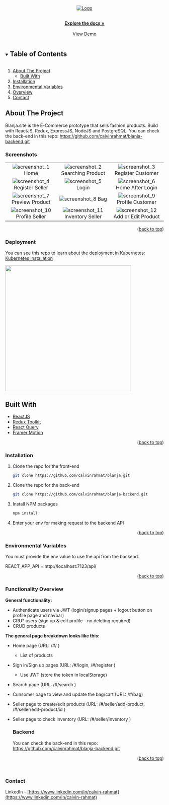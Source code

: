 <div id="top"></div>

<!-- PROJECT LOGO -->
<br />
<p align="center">
  <a href="https://github.com/calvinrahmat/blanja.git">
    <img src="https://res.cloudinary.com/calvin-cloud/image/upload/v1627004541/Front%20End/logo_blanja_jtyc2a.svg"  alt="Logo">
  </a>

  <p align="center">
    <br />
    <a href="https://github.com/calvinrahmat/blanja.git"><strong>Explore the docs »</strong></a>
    <br />
    <br />
    <a href="https://www.blanja.site/">View Demo</a>
  </p>
</p>

<!-- TABLE OF CONTENTS -->

<details open="open">
  <summary><h2 style="display: inline-block">Table of Contents</h2></summary>
  <ol>
    <li>
      <a href="#about-the-project">About The Project</a>
      <ul>
        <li><a href="#built-with">Built With</a></li>
      </ul>
    </li>
    <li><a href="#installation">Installation</a></li>
    <li><a href="#enviromental-variables">Environmental Variables</a></li>
    <li><a href="#overview">Overview</a></li>
    <li><a href="#contact">Contact</a></>
  </ol>
</details>
  
<!-- ABOUT THE PROJECT -->

## About The Project

Blanja.site is the E-Commerce prototype that sells fashion products. Build with ReactJS, Redux, ExpressJS, NodeJS and PostgreSQL. You can check the back-end in this repo: https://github.com/calvinrahmat/blanja-backend.git
  
### Screenshots
|  |  |  |
| :---: | :---: | :---: |
| ![screenshot_1](https://res.cloudinary.com/calvin-cloud/image/upload/v1632177133/Blanja%20SS%202/Screenshot_from_2021-09-21_05-15-21_sb6la0.png) Home  | ![screenshot_2](https://res.cloudinary.com/calvin-cloud/image/upload/v1631234088/Blanja%20SS/ezgif-2-06ed2e840349_uzzk2o.gif) Searching Product  | ![screenshot_3](https://res.cloudinary.com/calvin-cloud/image/upload/v1632177132/Blanja%20SS%202/Screenshot_from_2021-09-21_05-17-29_p1rg1i.png) Register Customer |
| ![screenshot_4](https://res.cloudinary.com/calvin-cloud/image/upload/v1633275168/Blanja%20SS/Screenshot_from_2021-10-03_22-32-32_yfsoww.png) Register Seller| ![screenshot_5](https://res.cloudinary.com/calvin-cloud/image/upload/v1632178344/Blanja%20SS%202/Screenshot_from_2021-09-21_05-50-59_zonzeg.png) Login  |  ![screenshot_6](https://res.cloudinary.com/calvin-cloud/image/upload/v1633265455/Blanja%20SS/Screenshot_from_2021-10-03_19-48-21_i6c4bk.png) Home After Login  | 
|![screenshot_7](https://res.cloudinary.com/calvin-cloud/image/upload/v1633265772/Blanja%20SS/Screenshot_from_2021-10-03_19-51-58_ms3u9a.png) Preview Product | ![screenshot_8](https://res.cloudinary.com/calvin-cloud/image/upload/v1633265772/Blanja%20SS/Screenshot_from_2021-10-03_19-51-33_maumpq.png) Bag  | ![screenshot_9](https://res.cloudinary.com/calvin-cloud/image/upload/v1633306621/Blanja%20SS/Screenshot_from_2021-10-04_07-16-41_ajhcic.png) Profile Customer | 
| ![screenshot_10](https://res.cloudinary.com/calvin-cloud/image/upload/v1633265772/Blanja%20SS/Screenshot_from_2021-10-03_19-53-39_twpuds.png) Profile Seller | ![screenshot_11](https://res.cloudinary.com/calvin-cloud/image/upload/v1633265772/Blanja%20SS/Screenshot_from_2021-10-03_19-53-58_eewh0t.png) Inventory Seller | ![screenshot_12](https://res.cloudinary.com/calvin-cloud/image/upload/v1633265772/Blanja%20SS/Screenshot_from_2021-10-03_19-54-35_oaiqjh.png) Add or Edit Product |

<p align="right">(<a href="#top">back to top</a>)</p>
  

### Deployment

You can see this repo to learn about the deployment in Kubernetes:   <a href="https://github.com/calvinrahmat/k8s-install.git">Kubernetes Installation</a>


  <img src="https://res.cloudinary.com/calvin-cloud/image/upload/v1633333761/Blanja%20SS/CI_CD_Flow_page-0001_zykte4.jpg" width="400">
  
  

## Built With

- [ReactJS](https://reactjs.org/)
- [Redux Toolkit](https://redux-toolkit.js.org/)
- [React Query](https://react-query.tanstack.com/)
- [Framer Motion](https://www.framer.com/motion/)


<p align="right">(<a href="#top">back to top</a>)</p>


### Installation

1. Clone the repo for the front-end
   ```sh
   git clone https://github.com/calvinrahmat/blanja.git
   ```
2. Clone the repo for the back-end
   ```sh
   git clone https://github.com/calvinrahmat/blanja-backend.git
   ```
3. Install NPM packages
   ```sh
   npm install
   ```
4. Enter your env for making request to the backend API

<p align="right">(<a href="#top">back to top</a>)</p>


### Environmental Variables

You must provide the env value to use the api from the backend.

REACT_APP_API = http://localhost:7123/api/

<p align="right">(<a href="#top">back to top</a>)</p>

### Functionality Overview

**General functionality:**

- Authenticate users via JWT (login/signup pages + logout button on profile page and navbar)
- CRU\* users (sign up & edit profile - no deleting required)
- CRUD products

**The general page breakdown looks like this:**

- Home page (URL: /#/ )
  - List of products
- Sign in/Sign up pages (URL: /#/login, /#/register )
  - Use JWT (store the token in localStorage)
- Search page (URL: /#/search )
- Cunsomer page to view and update the bag/cart (URL: /#/bag)
- Seller page to create/edit products (URL: /#/seller/add-product, /#/seller/edit-product/id )
- Seller page to check inventory (URL: /#/seller/inventory )
  
  ### Backend
  You can check the back-end in this repo: https://github.com/calvinrahmat/blanja-backend.git

  <p align="right">(<a href="#top">back to top</a>)</p>

<br />

### Contact

LinkedIn - [https://www.linkedin.com/in/calvin-rahmat](https://www.linkedin.com/in/calvin-rahmat)
